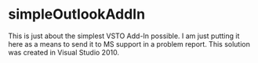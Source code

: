 # simpleOutlookAddIn
This is just about the simplest VSTO Add-In possible. I am just putting it here as a means to send it to MS support in a problem report. This solution was created in Visual Studio 2010.

